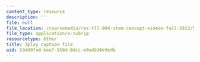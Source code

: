 ```yaml
---
content_type: resource
description: ''
file: null
file_location: /coursemedia/res-tll-004-stem-concept-videos-fall-2013/53d49fadbee7550d8dcce9adb30e9edb_DRte6vRCIgI.vtt
file_type: application/x-subrip
resourcetype: Other
title: 3play caption file
uid: 53d49fad-bee7-550d-8dcc-e9adb30e9edb
---
```

